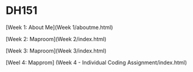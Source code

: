 # DH151 
[Week 1: About Me](Week 1/aboutme.html)

[Week 2: Maproom](Week 2/index.html)

[Week 3: Maproom](Week 3/index.html)

[Weel 4: Mapprom] (Week 4 - Individual Coding Assignment/index.html)
